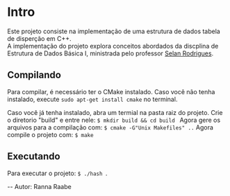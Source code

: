 # Intro
Este projeto consiste na implementação de uma estrutura de dados tabela de disperção em C++.  
A implementação do projeto explora conceitos abordados da discplina de Estrutura de Dados Básica I, ministrada pelo professor [Selan Rodrigues](https://docente.ufrn.br/2497950/perfil).

## Compilando
Para compilar, é necessário ter o CMake instalado. Caso você não tenha instalado, execute ```sudo apt-get install cmake``` no terminal.

Caso você já tenha instalado, abra um termial na pasta raiz do projeto.
Crie o diretorio "build" e entre nele: ```$ mkdir build && cd build ```
Agora gere os arquivos para a compilação com: ```$ cmake -G"Unix Makefiles" ..```
Agora compile o projeto com: ```$ make ```

## Executando
Para executar o projeto: ```$ ./hash ```.

--
Autor: Ranna Raabe